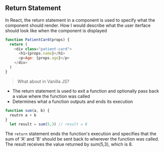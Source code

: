 ## Return Statement

In React, the return statement in a component is used to specify what the component should render. How I would describe what the user iterface should look like when the component is displayed

```js
function PatientCard(props) {
  return (
    <div class="patient-card">
      <h1>{props.name}</h1>
      <p>Age: {props.age}</p>
    </div>
  )
}
```
> What about in Vanilla JS?
- The return statement is used to exit a function and optionally pass back a value where the function was called
- Determines what a function outputs and ends its execution

```js
function sum(a, b) {
  reutrn a + b
}
  let result = sum(5,3) // result = 8
```

The `return` statement ends the function's execution and specifies that the sum of 'A' and 'B' should be sent back to wherever the function was called. The result receives the value returned by sum(5,3), which is 8.